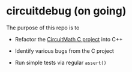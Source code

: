 # circuitdebug (on going)

The purpose of this repo is to

* Refactor the [CircuitMath C project](https://github.com/edymil/CircuitMath) into C++

* Identify various bugs from the C project

* Run simple tests via regular `assert()`
